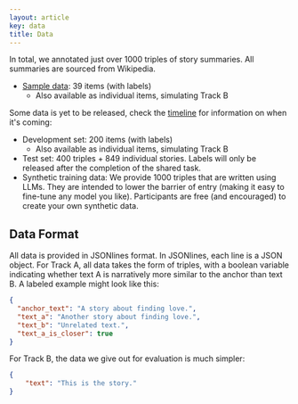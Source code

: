 ```yaml
---
layout: article
key: data
title: Data
---
```

In total, we annotated just over 1000 triples of story summaries. All summaries are sourced from Wikipedia.

- [Sample data](SemEval2026-Task_4-sample-v1.zip): 39 items (with labels)
    - Also available as individual items, simulating Track B


Some data is yet to be released, check the [timeline](/timeline) for information on when it's coming:
- Development set: 200 items (with labels)
    - Also available as individual items, simulating Track B
- Test set: 400 triples + 849 individual stories. Labels will only be released after the completion of the shared task.
- Synthetic training data: We provide 1000 triples that are written using LLMs. They are intended to lower the barrier of entry (making it easy to fine-tune any model you like). Participants are free (and encouraged) to create your own synthetic data.


## Data Format
All data is provided in JSONlines format. In JSONlines, each line is a JSON object.
For Track A, all data takes the form of triples, with a boolean variable indicating whether text A is narratively more similar to the anchor than text B.
A labeled example might look like this:

```json
{
  "anchor_text": "A story about finding love.",
  "text_a": "Another story about finding love.",
  "text_b": "Unrelated text.",
  "text_a_is_closer": true
}
```

For Track B, the data we give out for evaluation is much simpler:
```json
{
    "text": "This is the story."
}
```
